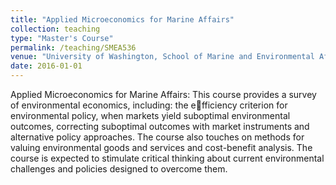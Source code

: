 ```yaml
---
title: "Applied Microeconomics for Marine Affairs"
collection: teaching
type: "Master's Course"
permalink: /teaching/SMEA536
venue: "University of Washington, School of Marine and Environmental Affairs"
date: 2016-01-01
---
```


Applied Microeconomics for Marine Affairs: This course provides a survey of environmental economics, including: the efficiency criterion for environmental policy, when markets yield suboptimal environmental outcomes, correcting suboptimal outcomes with market instruments and alternative policy approaches. The course also touches on methods for valuing environmental goods and services and cost-benefit analysis. The course is expected to stimulate critical thinking about current environmental challenges and policies designed to overcome them.
